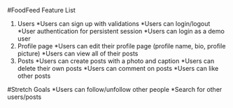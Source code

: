 #FoodFeed Feature List

1. Users
   *Users can sign up with validations
   *Users can login/logout
   *User authentication for persistent session
   *Users can login as a demo user
2. Profile page
   *Users can edit their profile page (profile name, bio, profile picture)
   *Users can view all of their posts
3. Posts
   *Users can create posts with a photo and caption
   *Users can delete their own posts
   *Users can comment on posts
   *Users can like other posts

#Stretch Goals
*Users can follow/unfollow other people
*Search for other users/posts

